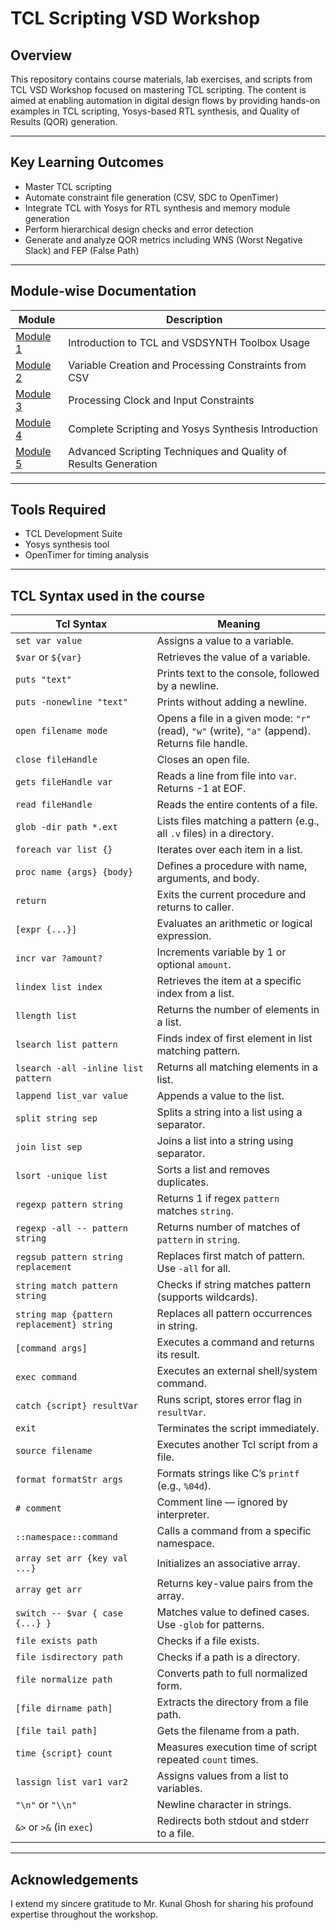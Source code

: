 # TCL Scripting VSD Workshop

## Overview
This repository contains course materials, lab exercises, and scripts from TCL VSD Workshop focused on mastering TCL scripting. 
The content is aimed at enabling automation in digital design flows by providing hands-on examples in TCL scripting, Yosys-based RTL synthesis, and Quality of Results (QOR) generation.

---

## Key Learning Outcomes
- Master TCL scripting 
- Automate constraint file generation (CSV, SDC to OpenTimer)
- Integrate TCL with Yosys for RTL synthesis and memory module generation
- Perform hierarchical design checks and error detection
- Generate and analyze QOR metrics including WNS (Worst Negative Slack) and FEP (False Path)

---

## Module-wise Documentation

| Module | Description |
|--------|-------------|
| [Module 1](./Module%201/) | Introduction to TCL and VSDSYNTH Toolbox Usage |
| [Module 2](./Module%202/) | Variable Creation and Processing Constraints from CSV | 
| [Module 3](./Module%203/) | Processing Clock and Input Constraints | 
| [Module 4](./Module%204/) | Complete Scripting and Yosys Synthesis Introduction | 
| [Module 5](./Module%205/) | Advanced Scripting Techniques and Quality of Results Generation |

---

## Tools Required
- TCL Development Suite
- Yosys synthesis tool
- OpenTimer for timing analysis

---

## TCL Syntax used in the course

| **Tcl Syntax**                            | **Meaning**                                                                                     |
| ----------------------------------------- | ----------------------------------------------------------------------------------------------- |
| `set var value`                           | Assigns a value to a variable.                                                                  |
| `$var` or `${var}`                        | Retrieves the value of a variable.                                                              |
| `puts "text"`                             | Prints text to the console, followed by a newline.                                              |
| `puts -nonewline "text"`                  | Prints without adding a newline.                                                                |
| `open filename mode`                      | Opens a file in a given mode: `"r"` (read), `"w"` (write), `"a"` (append). Returns file handle. |
| `close fileHandle`                        | Closes an open file.                                                                            |
| `gets fileHandle var`                     | Reads a line from file into `var`. Returns -1 at EOF.                                           |
| `read fileHandle`                         | Reads the entire contents of a file.                                                            |
| `glob -dir path *.ext`                    | Lists files matching a pattern (e.g., all `.v` files) in a directory.                           |
| `foreach var list {}`                     | Iterates over each item in a list.                                                              |
| `proc name {args} {body}`                 | Defines a procedure with name, arguments, and body.                                             |
| `return`                                  | Exits the current procedure and returns to caller.                                              |
| `[expr {...}]`                            | Evaluates an arithmetic or logical expression.                                                  |
| `incr var ?amount?`                       | Increments variable by 1 or optional `amount`.                                                  |
| `lindex list index`                       | Retrieves the item at a specific index from a list.                                             |
| `llength list`                            | Returns the number of elements in a list.                                                       |
| `lsearch list pattern`                    | Finds index of first element in list matching pattern.                                          |
| `lsearch -all -inline list pattern`       | Returns all matching elements in a list.                                                        |
| `lappend list_var value`                  | Appends a value to the list.                                                                    |
| `split string sep`                        | Splits a string into a list using a separator.                                                  |
| `join list sep`                           | Joins a list into a string using separator.                                                     |
| `lsort -unique list`                      | Sorts a list and removes duplicates.                                                            |
| `regexp pattern string`                   | Returns 1 if regex `pattern` matches `string`.                                                  |
| `regexp -all -- pattern string`           | Returns number of matches of `pattern` in `string`.                                             |
| `regsub pattern string replacement`       | Replaces first match of pattern. Use `-all` for all.                                            |
| `string match pattern string`             | Checks if string matches pattern (supports wildcards).                                          |
| `string map {pattern replacement} string` | Replaces all pattern occurrences in string.                                                     |
| `[command args]`                          | Executes a command and returns its result.                                                      |
| `exec command`                            | Executes an external shell/system command.                                                      |
| `catch {script} resultVar`                | Runs script, stores error flag in `resultVar`.                                                  |
| `exit`                                    | Terminates the script immediately.                                                              |
| `source filename`                         | Executes another Tcl script from a file.                                                        |
| `format formatStr args`                   | Formats strings like C’s `printf` (e.g., `%04d`).                                               |
| `# comment`                               | Comment line — ignored by interpreter.                                                          |
| `::namespace::command`                    | Calls a command from a specific namespace.                                                      |
| `array set arr {key val ...}`             | Initializes an associative array.                                                               |
| `array get arr`                           | Returns key-value pairs from the array.                                                         |
| `switch -- $var { case {...} }`           | Matches value to defined cases. Use `-glob` for patterns.                                       |
| `file exists path`                        | Checks if a file exists.                                                                        |
| `file isdirectory path`                   | Checks if a path is a directory.                                                                |
| `file normalize path`                     | Converts path to full normalized form.                                                          |
| `[file dirname path]`                     | Extracts the directory from a file path.                                                        |
| `[file tail path]`                        | Gets the filename from a path.                                                                  |
| `time {script} count`                     | Measures execution time of script repeated `count` times.                                       |
| `lassign list var1 var2`                  | Assigns values from a list to variables.                                                        |
| `"\n"` or `"\\n"`                         | Newline character in strings.                                                                   |
| `&>` or `>&` (in `exec`)                  | Redirects both stdout and stderr to a file.                                                     |

---

## Acknowledgements

I extend my sincere gratitude to Mr. Kunal Ghosh for sharing his profound expertise throughout the workshop.
